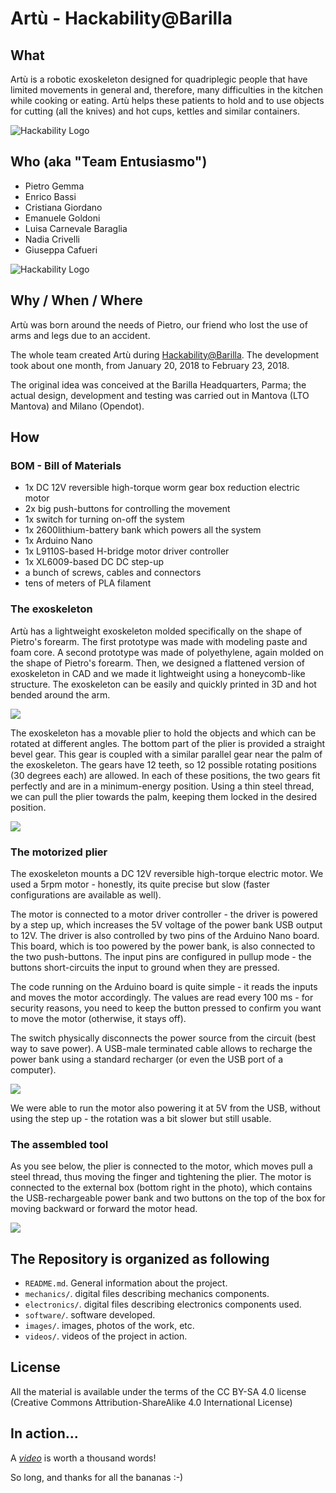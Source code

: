 # Artù - Hackability@Barilla

## What
Artù is a robotic exoskeleton designed for quadriplegic people that have limited movements in general and, therefore, many difficulties in the kitchen while cooking or eating. Artù helps these patients to hold and to use objects for cutting (all the knives) and hot cups, kettles and similar containers.

![Hackability Logo](images/logo.png)

## Who (aka "Team Entusiasmo")

* Pietro Gemma
* Enrico Bassi
* Cristiana Giordano
* Emanuele Goldoni
* Luisa Carnevale Baraglia
* Nadia Crivelli
* Giuseppa Cafueri

![Hackability Logo](images/team.jpg)

## Why / When / Where

Artù was born around the needs of Pietro, our friend who lost the use of arms and legs due to an accident.

The whole team created Artù during [Hackability@Barilla](http://www.hackability.it/hackabilitybarilla/). The development took about one month, from January 20, 2018 to February 23, 2018.

The original idea was conceived at the Barilla Headquarters, Parma; the actual design, development and testing was carried out in Mantova (LTO Mantova) and Milano (Opendot).

## How

### BOM - Bill of Materials

* 1x DC 12V reversible high-torque worm gear box reduction electric motor
* 2x big push-buttons for controlling the movement
* 1x switch for turning on-off the system
* 1x 2600lithium-battery bank which powers all the system 
* 1x Arduino Nano
* 1x L9110S-based H-bridge motor driver controller 
* 1x XL6009-based DC DC step-up
* a bunch of screws, cables and connectors
* tens of meters of PLA filament

### The exoskeleton

Artù has a lightweight exoskeleton molded specifically on the shape of Pietro's forearm.
The first prototype was made with modeling paste and foam core. A second prototype was made of polyethylene, again molded on the shape of Pietro's forearm.
Then, we designed a flattened version of exoskeleton in CAD and we made it lightweight using a honeycomb-like structure. The exoskeleton can be easily and quickly printed in 3D and hot bended around the arm.

![](images/hotbending3.jpg)

The exoskeleton has a movable plier to hold the objects and which can be rotated at different angles.
The bottom part of the plier is provided a straight bevel gear. This gear is coupled with a similar parallel gear near the palm of the exoskeleton. The gears have 12 teeth, so 12 possible rotating positions (30 degrees each) are allowed. In each of these positions, the two gears fit perfectly and are in a minimum-energy position. Using a thin steel thread, we can pull the plier towards the palm, keeping them locked in the desired position.

![](images/plier1.png)

### The motorized plier

The exoskeleton mounts a DC 12V reversible high-torque electric motor. We used a 5rpm motor - honestly, its quite precise but slow (faster configurations are available as well). 

The motor is connected to a motor driver controller - the driver is powered by a step up, which increases the 5V voltage of the power bank USB output to 12V. The driver is also controlled by two pins of the Arduino Nano board. This board, which is too powered by the power bank, is also connected to the two push-buttons. The input pins are configured in pullup mode - the buttons short-circuits the input to ground when they are pressed.

The code running on the Arduino board is quite simple - it reads the inputs and moves the motor accordingly. The values are read every 100 ms - for security reasons, you need to keep the button pressed to confirm you want to move the motor (otherwise, it stays off).

The switch physically disconnects the power source from the circuit (best way to save power). A USB-male terminated cable allows to recharge the power bank using a standard recharger (or even the USB port of a computer).

![](electronics/artu_bb.png)

We were able to run the motor also powering it at 5V from the USB, without using the step up - the rotation was a bit slower but still usable.

### The assembled tool

As you see below, the plier is connected to the motor, which moves pull a steel thread, thus moving the finger and tightening the plier. The motor is connected to the external box (bottom right in the photo), which contains the USB-rechargeable power bank and two buttons on the top of the box for moving backward or forward the motor head.

![](images/assembled1.png)

## The Repository is organized as following

 - `README.md`. General information about the project.
 - `mechanics/`. digital files describing mechanics components.
 - `electronics/`.  digital files describing electronics components used.
 - `software/`. software developed.
 - `images/`. images, photos of the work, etc.
 - `videos/`. videos of the project in action.

## License

All the material is available under the terms of the CC BY-SA 4.0 license (Creative Commons Attribution-ShareAlike 4.0 International License)

## In action...

A *[video](https://youtu.be/Hmfroie_xvs)* is worth a thousand words!

So long, and thanks for all the bananas :-)
